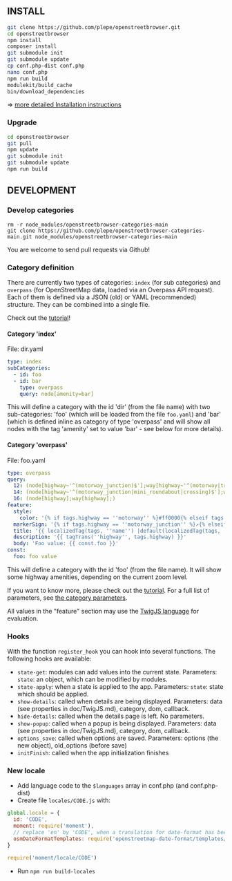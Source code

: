 ## INSTALL
```sh
git clone https://github.com/plepe/openstreetbrowser.git
cd openstreetbrowser
npm install
composer install
git submodule init
git submodule update
cp conf.php-dist conf.php
nano conf.php
npm run build
modulekit/build_cache
bin/download_dependencies
```

=> [more detailed Installation instructions](doc/INSTALL.md)

### Upgrade
```sh
cd openstreetbrowser
git pull
npm update
git submodule init
git submodule update
npm run build
```

## DEVELOPMENT
### Develop categories
```
rm -r node_modules/openstreetbrowser-categories-main
git clone https://github.com/plepe/openstreetbrowser-categories-main.git node_modules/openstreetbrowser-categories-main
```
You are welcome to send pull requests via Github!

### Category definition
There are currently two types of categories: `index` (for sub categories) and `overpass` (for OpenStreetMap data, loaded via an Overpass API request). Each of them is defined via a JSON (old) or YAML (recommended) structure. They can be combined into a single file.

Check out the [tutorial](./doc/Tutorial.md)!

#### Category 'index'
File: dir.yaml
```yaml
type: index
subCategories:
  - id: foo
  - id: bar
    type: overpass
    query: node[amenity=bar]
```

This will define a category with the id 'dir' (from the file name) with two sub-categories: 'foo' (which will be loaded from the file `foo.yaml`) and 'bar' (which is defined inline as category of type 'overpass' and will show all nodes with the tag 'amenity' set to value 'bar' - see below for more details).

#### Category 'overpass'
File: foo.yaml
```yaml
type: overpass
query:
  12: (node[highway~'^(motorway_junction)$'];way[highway~'^(motorway|trunk)$'];)
  14: (node[highway~'^(motorway_junction|mini_roundabout|crossing)$'];way[highway~'^(motorway|trunk|primary)$'];)
  16: (node[highway];way[highway];)
feature:
  style:
    color: '{% if tags.highway == ''motorway'' %}#ff0000{% elseif tags.highway == ''trunk'' %}#ff7f00{% elseif tags.highway == ''primary'' %}#ffff00{% else %}#0000ff{% endif %}'
  markerSign: '{% if tags.highway == ''motorway_junction'' %}↗{% elseif tags.highway == ''mini_roundabout'' %}↻{% elseif tags.highway == ''crossing'' %}▤{% endif %}'
  title: '{{ localizedTag(tags, ''name'') |default(localizedTag(tags, ''operator'')) | default(localizedTag(tags, ''ref'')) | default(trans(''unnamed'')) }}'
  description: '{{ tagTrans(''highway'', tags.highway) }}'
  body: 'Foo value: {{ const.foo }}'
const:
  foo: foo value
```

This will define a category with the id 'foo' (from the file name). It will show some highway amenities, depending on the current zoom level.

If you want to know more, please check out the [tutorial](./doc/Tutorial.md). For a full list of parameters, see [the category parameters](doc/CategoryParameters.md).

All values in the "feature" section may use the [TwigJS language](doc/TwigJS.md) for evaluation.

### Hooks
With the function `register_hook` you can hook into several functions. The following hooks are available:

* `state-get`: modules can add values into the current state. Parameters: `state`: an object, which can be modified by modules.
* `state-apply`: when a state is applied to the app. Parameters: `state`: state which should be applied.
* `show-details`: called when details are being displayed. Parameters: data (see properties in doc/TwigJS.md), category, dom, callback.
* `hide-details`: called when the details page is left. No parameters.
* `show-popup`: called when a popup is being displayed. Parameters: data (see properties in doc/TwigJS.md), category, dom, callback.
* `options_save`: called when options are saved. Parameters: options (the new object), old_options (before save)
* `initFinish`: called when the app initialization finishes

### New locale
* Add language code to the `$languages` array in conf.php (and conf.php-dist)
* Create file `locales/CODE.js` with:
```js
global.locale = {
  id: 'CODE',
  moment: require('moment'),
  // replace 'en' by 'CODE', when a translation for date-format has been submitted
  osmDateFormatTemplates: require('openstreetmap-date-format/templates/en')
}

require('moment/locale/CODE')
```
* Run `npm run build-locales`
